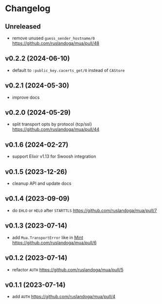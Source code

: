 # Changelog

## Unreleased

- remove unused `guess_sender_hostname/0` https://github.com/ruslandoga/mua/pull/48

## v0.2.2 (2024-06-10)

- default to `:public_key.cacerts_get/0` instead of `CAStore`

## v0.2.1 (2024-05-30)

- improve docs

## v0.2.0 (2024-05-29)

- split transport opts by protocol (tcp/ssl) https://github.com/ruslandoga/mua/pull/44

## v0.1.6 (2024-02-27)

- support Elixir v1.13 for Swoosh integration

## v0.1.5 (2023-12-26)

- cleanup API and update docs

## v0.1.4 (2023-09-09)

- do `EHLO` or `HELO` after `STARTTLS` https://github.com/ruslandoga/mua/pull/7

## v0.1.3 (2023-07-14)

- add `Mua.TransportError` like in [Mint](https://github.com/elixir-mint/mint/blob/main/lib/mint/transport_error.ex) https://github.com/ruslandoga/mua/pull/6

## v0.1.2 (2023-07-14)

- refactor `AUTH` https://github.com/ruslandoga/mua/pull/5

## v0.1.1 (2023-07-14)

- add `AUTH` https://github.com/ruslandoga/mua/pull/4
